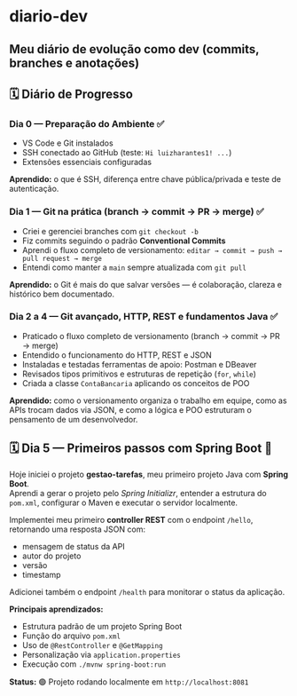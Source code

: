 # diario-dev
Meu diário de evolução como dev (commits, branches e anotações)
---

## 🗓️ Diário de Progresso

### Dia 0 — Preparação do Ambiente ✅
- VS Code e Git instalados  
- SSH conectado ao GitHub (teste: `Hi luizharantes1! ...`)  
- Extensões essenciais configuradas  

**Aprendido:** o que é SSH, diferença entre chave pública/privada e teste de autenticação.
### Dia 1 — Git na prática (branch → commit → PR → merge) ✅
- Criei e gerenciei branches com `git checkout -b`
- Fiz commits seguindo o padrão **Conventional Commits**
- Aprendi o fluxo completo de versionamento:
  `editar → commit → push → pull request → merge`
- Entendi como manter a `main` sempre atualizada com `git pull`

**Aprendido:** o Git é mais do que salvar versões — é colaboração, clareza e histórico bem documentado.
### Dia 2 a 4 — Git avançado, HTTP, REST e fundamentos Java ✅
- Praticado o fluxo completo de versionamento (branch → commit → PR → merge)
- Entendido o funcionamento do HTTP, REST e JSON
- Instaladas e testadas ferramentas de apoio: Postman e DBeaver
- Revisados tipos primitivos e estruturas de repetição (`for`, `while`)
- Criada a classe `ContaBancaria` aplicando os conceitos de POO

**Aprendido:** como o versionamento organiza o trabalho em equipe, como as APIs trocam dados via JSON, e como a lógica e POO estruturam o pensamento de um desenvolvedor.

## 🗓️ Dia 5 — Primeiros passos com Spring Boot 🚀

Hoje iniciei o projeto **gestao-tarefas**, meu primeiro projeto Java com **Spring Boot**.  
Aprendi a gerar o projeto pelo *Spring Initializr*, entender a estrutura do `pom.xml`, configurar o Maven e executar o servidor localmente.

Implementei meu primeiro **controller REST** com o endpoint `/hello`, retornando uma resposta JSON com:
- mensagem de status da API  
- autor do projeto  
- versão  
- timestamp  

Adicionei também o endpoint `/health` para monitorar o status da aplicação.

**Principais aprendizados:**
- Estrutura padrão de um projeto Spring Boot  
- Função do arquivo `pom.xml`  
- Uso de `@RestController` e `@GetMapping`  
- Personalização via `application.properties`  
- Execução com `./mvnw spring-boot:run`

**Status:** 🟢 Projeto rodando localmente em `http://localhost:8081`
